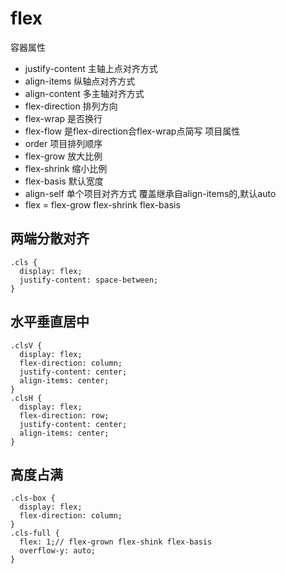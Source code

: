 # flex
容器属性
- justify-content 主轴上点对齐方式
- align-items 纵轴点对齐方式
- align-content 多主轴对齐方式
- flex-direction 排列方向
- flex-wrap 是否换行
- flex-flow 是flex-direction合flex-wrap点简写
项目属性
- order 项目排列顺序
- flex-grow 放大比例
- flex-shrink 缩小比例
- flex-basis 默认宽度
- align-self 单个项目对齐方式 覆盖继承自align-items的,默认auto
- flex = flex-grow flex-shrink flex-basis
## 两端分散对齐
```less
.cls {
  display: flex;
  justify-content: space-between;
}
```

## 水平垂直居中
```less
.clsV {
  display: flex;
  flex-direction: column;
  justify-content: center;
  align-items: center;
}
.clsH {
  display: flex;
  flex-direction: row;
  justify-content: center;
  align-items: center;
}
```

## 高度占满
```less
.cls-box {
  display: flex;
  flex-direction: column;
}
.cls-full {
  flex: 1;// flex-grown flex-shink flex-basis
  overflow-y: auto;
}
```